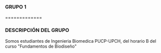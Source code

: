 ### GRUPO 1
                
=============

### DESCRIPCIÓN DEL GRUPO
Somos estudiantes de Ingenieria Biomedica PUCP-UPCH, del horario B del curso "Fundamentos de Biodiseño"
